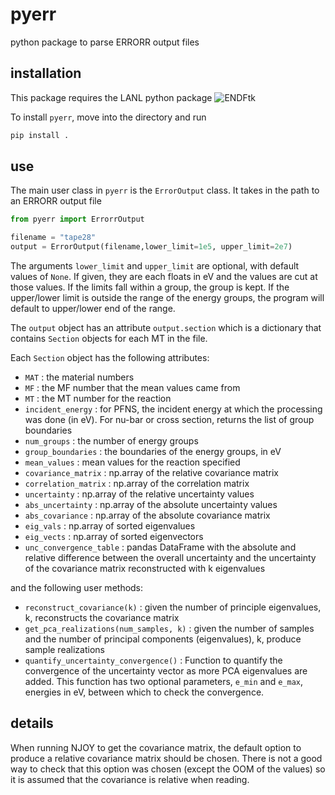# pyerr
python package to parse ERRORR output files

## installation

This package requires the LANL python package ![ENDFtk](https://github.com/njoy/ENDFtk)

To install `pyerr`, move into the directory and run

```bash
pip install .
```

## use

The main user class in `pyerr` is the `ErrorOutput` class. It takes in the path to an ERRORR output file

```python
from pyerr import ErrorrOutput

filename = "tape28"
output = ErrorOutput(filename,lower_limit=1e5, upper_limit=2e7)
```

The arguments `lower_limit` and `upper_limit` are optional, with default values of `None`. If given, they are each floats in eV and the values are cut at those values. If the limits fall within a group, the group is kept. If the upper/lower limit is outside the range of the energy groups, the program will default to upper/lower end of the range.
 
The `output` object has an attribute `output.section` which is a dictionary that contains `Section` objects for each MT in the file.

Each `Section` object has the following attributes:

- `MAT` : the material numbers
- `MF` : the MF number that the mean values came from 
- `MT` : the MT number for the reaction
- `incident_energy` : for PFNS, the incident energy at which the processing was done (in eV). For nu-bar or cross section, returns the list of group boundaries
- `num_groups` : the number of energy groups
- `group_boundaries` : the boundaries of the energy groups, in eV
- `mean_values` : mean values for the reaction specified
- `covariance_matrix` : np.array of the relative covariance matrix
- `correlation_matrix` : np.array of the correlation matrix
- `uncertainty` : np.array of the relative uncertainty values 
- `abs_uncertainty` : np.array of the absolute uncertainty values 
- `abs_covariance` : np.array of the absolute covariance matrix
- `eig_vals` : np.array of sorted eigenvalues
- `eig_vects` : np.array of sorted eigenvectors
- `unc_convergence_table` : pandas DataFrame with the absolute and relative difference between the overall uncertainty and the uncertainty of the covariance matrix reconstructed with k eigenvalues

and the following user methods:

- `reconstruct_covariance(k)` : given the number of principle eigenvalues, k, reconstructs the covariance matrix
- `get_pca_realizations(num_samples, k)` : given the number of samples and the number of principal components (eigenvalues), k, produce sample realizations
- `quantify_uncertainty_convergence()` : Function to quantify the convergence of the uncertainty vector as more PCA eigenvalues are added. This function has two optional parameters, `e_min` and `e_max`, energies in eV, between which to check the convergence.


## details

When running NJOY to get the covariance matrix, the default option to produce a relative covariance matrix should be chosen. There is not a good way to check that this option was chosen (except the OOM of the values) so it is assumed that the covariance is relative when reading.